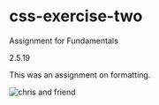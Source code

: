 # css-exercise-two
Assignment for Fundamentals

2.5.19

This was an assignment on formatting.

![chris and friend](https://github.com/Saphyer/css-exercise-two/blob/master/images/instagram-pic.jpg "Chris and Friend")
